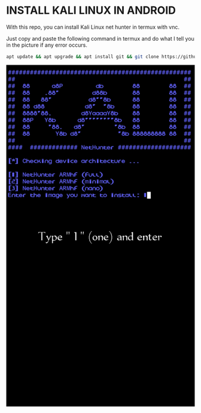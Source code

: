 # INSTALL KALI LINUX IN ANDROID
With this repo, you can install Kali Linux net hunter in termux with vnc.

Just copy and paste the following command in termux and do what I tell you in the picture if any error occurs.

```bash
apt update && apt upgrade && apt install git && git clone https://github.com/UZAIRxDEV223/INSTALL-KALI-LINUX-IN-ANDROID-.git && cd INSTALL-KALI-LINUX-IN-ANDROID- && chmod +x Installkali.sh && ./Installkali.sh
```
![pic](pic.png)
